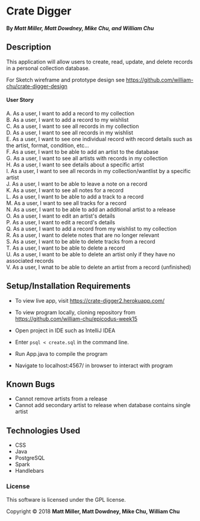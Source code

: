
# Crate Digger

#### By _**Matt Miller, Matt Dowdney, Mike Chu, and William Chu**_

## Description

This application will allow users to create, read, update, and delete records in a personal collection database.

For Sketch wireframe and prototype design see https://github.com/william-chu/crate-digger-design

#### User Story

A. As a user, I want to add a record to my collection<br>
B. As a user, I want to add a record to my wishlist<br>
C. As a user, I want to see all records in my collection<br>
D. As a user, I want to see all records in my wishlist<br>
E. As a user, I want to see one individual record with record details such as the artist, format, condition, etc...<br>
F. As a user, I want to be able to add an artist to the database<br>
G. As a user, I want to see all artists with records in my collection<br>
H. As a user, I want to see details about a specific artist<br>
I. As a user, I want to see all records in my collection/wantlist by a specific artist<br>
J. As a user, I want to be able to leave a note on a record<br>
K. As a user, I want to see all notes for a record<br>
L. As a user, I want to be able to add a track to a record<br>
M. As a user, I want to see all tracks for a record<br>
N. As a user, I want to be able to add an additional artist to a release<br>
O. As a user, I want to edit an artist's details<br>
P. As a user, I want to edit a record's details<br>
Q. As a user, I want to add a record from my wishlist to my collection<br>
R. As a user, I want to delete notes that are no longer relevant<br>
S. As a user, I want to be able to delete tracks from a record<br>
T. As a user, I want to be able to delete a record<br>
U. As a user, I want to be able to delete an artist only if they have no associated records<br>
V. As a user, I wnat to be able to delete an artist from a record (unfinished)

<!-- ## Data relationship
![alt tag](screenshots/data.png "Data Model") -->

## Setup/Installation Requirements

* To view live app, visit https://crate-digger2.herokuapp.com/

* To view program locally, cloning repository from https://github.com/william-chu/epicodus-week15
* Open project in IDE such as IntelliJ IDEA
* Enter `psql < create.sql` in the command line.
* Run App.java to compile the program
* Navigate to localhost:4567/ in browser to interact with program

## Known Bugs

* Cannot remove artists from a release
* Cannot add secondary artist to release when database contains single artist

## Technologies Used

* CSS
* Java
* PostgreSQL
* Spark
* Handlebars

### License

This software is licensed under the GPL license.

Copyright © 2018 **Matt Miller, Matt Dowdney, Mike Chu, William Chu**
